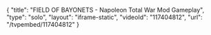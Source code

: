 {
    "title": "FIELD OF BAYONETS - Napoleon Total War Mod Gameplay",
    "type": "solo",
    "layout": "iframe-static",
    "videoId": "117404812",
    "url": "\/tvpembed\/117404812"
}
